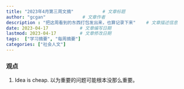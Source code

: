 ```yaml
---
title: "2023年4月第三周文摘"           # 文章标题
author: "gcgan"              # 文章作者
description : "把这周看到的东西打包发出来，也算记录下来"    # 文章描述信息
date: 2023-04-17            # 文章编写日期
lastmod: 2023-04-17         # 文章修改日期
tags:  ["学习摘要", "每周摘要"]
categories: ["社会人文"]
---
```


### 观点
1. Idea is cheap. 以为重要的问题可能根本没那么重要。